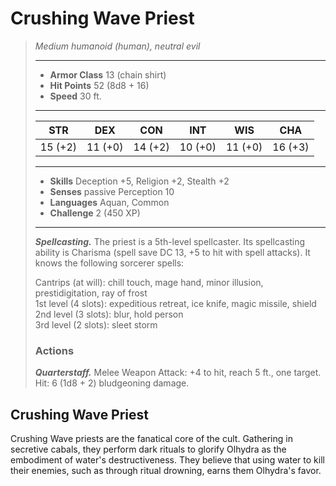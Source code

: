 # Crushing Wave Priest
>*Medium humanoid (human), neutral evil*
>___
>- **Armor Class** 13 (chain shirt)
>- **Hit Points** 52 (8d8 + 16)
>- **Speed** 30 ft.
>___
>|STR|DEX|CON|INT|WIS|CHA|
>|:---:|:---:|:---:|:---:|:---:|:---:|
>|15 (+2)|11 (+0)|14 (+2)|10 (+0)|11 (+0)|16 (+3)|
>___
>- **Skills** Deception +5, Religion +2, Stealth +2
>- **Senses** passive Perception 10
>- **Languages** Aquan, Common
>- **Challenge** 2 (450 XP)
>___
>***Spellcasting.*** The priest is a 5th-level spellcaster. Its spellcasting ability is Charisma (spell save DC 13, +5 to hit with spell attacks). It knows the following sorcerer spells:  
>
>Cantrips (at will): chill touch, mage hand, minor illusion, prestidigitation, ray of frost  
>1st level (4 slots): expeditious retreat, ice knife, magic missile, shield  
>2nd level (3 slots): blur, hold person  
>3rd level (2 slots): sleet storm  
>
>### Actions
>***Quarterstaff.*** Melee Weapon Attack: +4 to hit, reach 5 ft., one target. Hit: 6 (1d8 + 2) bludgeoning damage.
## Crushing Wave Priest
Crushing Wave priests are the fanatical core of the cult. Gathering in secretive cabals, they perform dark rituals to glorify Olhydra as the embodiment of water's destructiveness. They believe that using water to kill their enemies, such as through ritual drowning, earns them Olhydra's favor.